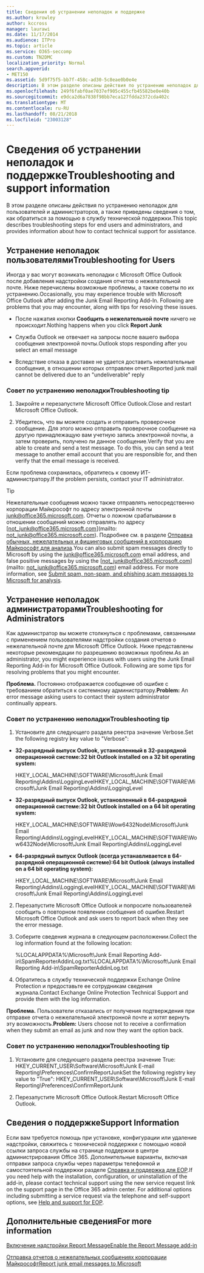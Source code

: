 ```yaml
---
title: Сведения об устранении неполадок и поддержке
ms.author: krowley
author: kccross
manager: laurawi
ms.date: 11/17/2014
ms.audience: ITPro
ms.topic: article
ms.service: O365-seccomp
ms.custom: TN2DMC
localization_priority: Normal
search.appverid:
- MET150
ms.assetid: 5d9f75f5-bb7f-458c-ad30-5c8eae0b0e4e
description: В этом разделе описаны действия по устранению неполадок для пользователей и администраторов, а также приведены сведения о том, как обратиться за помощью в службу технической поддержки.
ms.openlocfilehash: 249f6fabf0ae7037ef905c455cfb45582be0e40b
ms.sourcegitcommit: e9dca2d6a7838f98bb7eca127fdda2372cda402c
ms.translationtype: MT
ms.contentlocale: ru-RU
ms.lasthandoff: 08/21/2018
ms.locfileid: "23003128"
---
```

# <a name="troubleshooting-and-support-information"></a><span data-ttu-id="164fc-103">Сведения об устранении неполадок и поддержке</span><span class="sxs-lookup"><span data-stu-id="164fc-103">Troubleshooting and support information</span></span>

<span data-ttu-id="164fc-104">В этом разделе описаны действия по устранению неполадок для пользователей и администраторов, а также приведены сведения о том, как обратиться за помощью в службу технической поддержки.</span><span class="sxs-lookup"><span data-stu-id="164fc-104">This topic describes troubleshooting steps for end users and administrators, and provides information about how to contact technical support for assistance.</span></span>
  
## <a name="troubleshooting-for-users"></a><span data-ttu-id="164fc-105">Устранение неполадок пользователями</span><span class="sxs-lookup"><span data-stu-id="164fc-105">Troubleshooting for Users</span></span>

<span data-ttu-id="164fc-p101">Иногда у вас могут возникать неполадки с Microsoft Office Outlook после добавления надстройки создания отчетов о нежелательной почте. Ниже перечислены возможные проблемы, а также советы по их устранению.</span><span class="sxs-lookup"><span data-stu-id="164fc-p101">Occasionally, you may experience trouble with Microsoft Office Outlook after adding the Junk Email Reporting Add-In. Following are problems that you may encounter, along with tips for resolving these issues.</span></span> 
  
- <span data-ttu-id="164fc-108">После нажатия кнопки **Сообщить о нежелательной почте** ничего не происходит.</span><span class="sxs-lookup"><span data-stu-id="164fc-108">Nothing happens when you click **Report Junk**</span></span>
    
- <span data-ttu-id="164fc-109">Служба Outlook не отвечает на запросы после вашего выбора сообщения электронной почты.</span><span class="sxs-lookup"><span data-stu-id="164fc-109">Outlook stops responding after you select an email message</span></span>
    
- <span data-ttu-id="164fc-110">Вследствие отказа в доставке не удается доставить нежелательные сообщения, в отношении которых отправлен отчет.</span><span class="sxs-lookup"><span data-stu-id="164fc-110">Reported junk mail cannot be delivered due to an "undeliverable" reply</span></span>
    
### <a name="troubleshooting-tip"></a><span data-ttu-id="164fc-111">Совет по устранению неполадки</span><span class="sxs-lookup"><span data-stu-id="164fc-111">Troubleshooting tip</span></span>

1. <span data-ttu-id="164fc-112">Закройте и перезапустите Microsoft Office Outlook.</span><span class="sxs-lookup"><span data-stu-id="164fc-112">Close and restart Microsoft Office Outlook.</span></span>
    
2. <span data-ttu-id="164fc-p102">Убедитесь, что вы можете создать и отправить проверочное сообщение. Для этого можно отправить проверочное сообщение на другую принадлежащую вам учетную запись электронной почты, а затем проверить, получено ли данное сообщение.</span><span class="sxs-lookup"><span data-stu-id="164fc-p102">Verify that you are able to create and send a test message. To do this, you can send a test message to another email account that you are responsible for, and then verify that the email message is received.</span></span>
    
<span data-ttu-id="164fc-115">Если проблема сохранилась, обратитесь к своему ИТ-администратору.</span><span class="sxs-lookup"><span data-stu-id="164fc-115">If the problem persists, contact your IT administrator.</span></span>
  
> [!TIP]
> <span data-ttu-id="164fc-p103">Нежелательные сообщения можно также отправлять непосредственно корпорации Майкрософт по адресу электронной почты [junk@office365.microsoft.com](mailto:junk@office365.microsoft.com). Отчеты о ложном срабатывании в отношении сообщений можно отправлять по адресу [not_junk@office365.microsoft.com](mailto: not_junk@office365.microsoft.com). Подробнее см. в разделе [Отправка обычных, нежелательных и фишинговых сообщений в корпорацию Майкрософт для анализа](submit-spam-non-spam-and-phishing-scam-messages-to-microsoft-for-analysis.md).</span><span class="sxs-lookup"><span data-stu-id="164fc-p103">You can also submit spam messages directly to Microsoft by using the [junk@office365.microsoft.com](mailto:junk@office365.microsoft.com) email address, and false positive messages by using the [not_junk@office365.microsoft.com](mailto: not_junk@office365.microsoft.com) email address. For more information, see [Submit spam, non-spam, and phishing scam messages to Microsoft for analysis](submit-spam-non-spam-and-phishing-scam-messages-to-microsoft-for-analysis.md).</span></span> 
  
## <a name="troubleshooting-for-administrators"></a><span data-ttu-id="164fc-118">Устранение неполадок администраторами</span><span class="sxs-lookup"><span data-stu-id="164fc-118">Troubleshooting for Administrators</span></span>

<span data-ttu-id="164fc-p104">Как администратор вы можете столкнуться с проблемами, связанными с применением пользователями надстройки создания отчетов о нежелательной почте для Microsoft Office Outlook. Ниже представлены некоторые рекомендации по разрешению возможных проблем.</span><span class="sxs-lookup"><span data-stu-id="164fc-p104">As an administrator, you might experience issues with users using the Junk Email Reporting Add-in for Microsoft Office Outlook. Following are some tips for resolving problems that you might encounter.</span></span> 
  
 <span data-ttu-id="164fc-121">**Проблема.** Постоянно отображается сообщение об ошибке с требованием обратиться к системному администратору.</span><span class="sxs-lookup"><span data-stu-id="164fc-121">**Problem:** An error message asking users to contact their system administrator continually appears.</span></span> 
  
### <a name="troubleshooting-tip"></a><span data-ttu-id="164fc-122">Совет по устранению неполадки</span><span class="sxs-lookup"><span data-stu-id="164fc-122">Troubleshooting tip</span></span>

1. <span data-ttu-id="164fc-123">Установите для следующего раздела реестра значение Verbose.</span><span class="sxs-lookup"><span data-stu-id="164fc-123">Set the following registry key value to "Verbose":</span></span>
    
  - <span data-ttu-id="164fc-124">**32-разрядный выпуск Outlook, установленный в 32-разрядной операционной системе:**</span><span class="sxs-lookup"><span data-stu-id="164fc-124">**32 bit Outlook installed on a 32 bit operating system:**</span></span>
    
    <span data-ttu-id="164fc-125">HKEY_LOCAL_MACHINE\SOFTWARE\Microsoft\Junk Email Reporting\Addins\LoggingLevel</span><span class="sxs-lookup"><span data-stu-id="164fc-125">HKEY_LOCAL_MACHINE\SOFTWARE\Microsoft\Junk Email Reporting\Addins\LoggingLevel</span></span>
    
  - <span data-ttu-id="164fc-126">**32-разрядный выпуск Outlook, установленный в 64-разрядной операционной системе:**</span><span class="sxs-lookup"><span data-stu-id="164fc-126">**32 bit Outlook installed on a 64 bit operating system:**</span></span>
    
    <span data-ttu-id="164fc-127">HKEY_LOCAL_MACHINE\SOFTWARE\Wow6432Node\Microsoft\Junk Email Reporting\Addins\LoggingLevel</span><span class="sxs-lookup"><span data-stu-id="164fc-127">HKEY_LOCAL_MACHINE\SOFTWARE\Wow6432Node\Microsoft\Junk Email Reporting\Addins\LoggingLevel</span></span>
    
  - <span data-ttu-id="164fc-128">**64-разрядный выпуск Outlook (всегда устанавливается в 64-разрядной операционной системе):**</span><span class="sxs-lookup"><span data-stu-id="164fc-128">**64 bit Outlook (always installed on a 64 bit operating system):**</span></span>
    
    <span data-ttu-id="164fc-129">HKEY_LOCAL_MACHINE\SOFTWARE\Microsoft\Junk Email Reporting\Addins\LoggingLevel</span><span class="sxs-lookup"><span data-stu-id="164fc-129">HKEY_LOCAL_MACHINE\SOFTWARE\Microsoft\Junk Email Reporting\Addins\LoggingLevel</span></span>
    
2. <span data-ttu-id="164fc-130">Перезапустите Microsoft Office Outlook и попросите пользователей сообщить о повторном появлении сообщения об ошибке.</span><span class="sxs-lookup"><span data-stu-id="164fc-130">Restart Microsoft Office Outlook and ask users to report back when they see the error message.</span></span>
    
3. <span data-ttu-id="164fc-131">Соберите сведения журнала в следующем расположении.</span><span class="sxs-lookup"><span data-stu-id="164fc-131">Collect the log information found at the following location:</span></span> 
    
    <span data-ttu-id="164fc-132">%LOCALAPPDATA%\Microsoft\Junk Email Reporting Add-in\SpamReporterAddinLog.txt</span><span class="sxs-lookup"><span data-stu-id="164fc-132">%LOCALAPPDATA%\Microsoft\Junk Email Reporting Add-in\SpamReporterAddinLog.txt</span></span>
    
4. <span data-ttu-id="164fc-133">Обратитесь в службу технической поддержки Exchange Online Protection и предоставьте ее сотрудникам сведения журнала.</span><span class="sxs-lookup"><span data-stu-id="164fc-133">Contact Exchange Online Protection Technical Support and provide them with the log information.</span></span> 
    
 <span data-ttu-id="164fc-134">**Проблема.** Пользователи отказались от получения подтверждения при отправке отчета о нежелательной электронной почте и хотят вернуть эту возможность.</span><span class="sxs-lookup"><span data-stu-id="164fc-134">**Problem:** Users choose not to receive a confirmation when they submit an email as junk and now they want the option back.</span></span> 
  
### <a name="troubleshooting-tip"></a><span data-ttu-id="164fc-135">Совет по устранению неполадки</span><span class="sxs-lookup"><span data-stu-id="164fc-135">Troubleshooting tip</span></span>

1. <span data-ttu-id="164fc-136">Установите для следующего раздела реестра значение True: HKEY_CURRENT_USER\Software\Microsoft\Junk E-mail Reporting\Preferences\ConfirmReportJunk</span><span class="sxs-lookup"><span data-stu-id="164fc-136">Set the following registry key value to "True": HKEY_CURRENT_USER\Software\Microsoft\Junk E-mail Reporting\Preferences\ConfirmReportJunk</span></span>
    
2. <span data-ttu-id="164fc-137">Перезапустите Microsoft Office Outlook.</span><span class="sxs-lookup"><span data-stu-id="164fc-137">Restart Microsoft Office Outlook.</span></span>
    
## <a name="support-information"></a><span data-ttu-id="164fc-138">Сведения о поддержке</span><span class="sxs-lookup"><span data-stu-id="164fc-138">Support Information</span></span>

<span data-ttu-id="164fc-p105">Если вам требуется помощь при установке, конфигурации или удаление надстройки, свяжитесь с технической поддержки с помощью новой ссылки запроса службы на странице поддержки в центре администрирования Office 365. Дополнительные варианты, включая отправки запроса службы через параметры телефонной и самостоятельной поддержки разделе [Справка и поддержка для EOP](eop/help-and-support-for-eop.md).</span><span class="sxs-lookup"><span data-stu-id="164fc-p105">If you need help with the installation, configuration, or uninstallation of the add-in, please contact technical support using the new service request link on the support page in the Office 365 admin center. For additional options including submitting a service request via the telephone and self-support options, see [Help and support for EOP](eop/help-and-support-for-eop.md).</span></span>
  
## <a name="for-more-information"></a><span data-ttu-id="164fc-141">Дополнительные сведения</span><span class="sxs-lookup"><span data-stu-id="164fc-141">For more information</span></span>

[<span data-ttu-id="164fc-142">Включение надстройки Report Message</span><span class="sxs-lookup"><span data-stu-id="164fc-142">Enable the Report Message add-in</span></span>](https://support.office.com/article/4250c4bc-6102-420b-9e0a-a95064837676)
  
[<span data-ttu-id="164fc-143">Отправка отчетов о нежелательных сообщениях корпорации Майкрософт</span><span class="sxs-lookup"><span data-stu-id="164fc-143">Report junk email messages to Microsoft</span></span>](report-junk-email-messages-to-microsoft.md)
  

